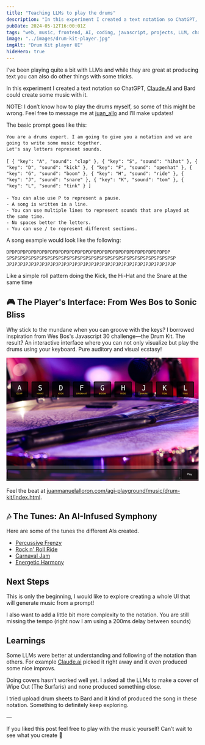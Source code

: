 ```yaml
---
title: "Teaching LLMs to play the drums"
description: "In this experiment I created a text notation so ChatGPT, Claude.AI and Bard could create some music with it"
pubDate: 2024-05-12T16:00:01Z
tags: "web, music, frontend, AI, coding, javascript, projects, LLM, chatGpt, claudeAi, bard"
image: "../images/drum-kit-player.jpg"
imgAlt: "Drum Kit player UI"
hideHero: true
---
```


I’ve been playing quite a bit with LLMs and while they are great at producing text you can also do other things with some tricks. 

In this experiment I created a text notation so ChatGPT, [Claude.AI](http://Claude.AI) and Bard could create some music with it. 

NOTE: I don’t know how to play the drums myself, so some of this might be wrong. Feel free to message me at [juan_allo](https://twitter.com/juan_allo) and I’ll make updates!

The basic prompt goes like this:

```
You are a drums expert. I am going to give you a notation and we are going to write some music together.
Let's say letters represent sounds.

[ { "key": "A", "sound": "clap" }, { "key": "S", "sound": "hihat" }, { "key": "D", "sound": "kick" }, { "key": "F", "sound": "openhat" }, { "key": "G", "sound": "boom" }, { "key": "H", "sound": "ride" }, { "key": "J", "sound": "snare" }, { "key": "K", "sound": "tom" }, { "key": "L", "sound": "tink" } ]

- You can also use P to represent a pause.
- A song is written in a line.
- You can use multiple lines to represent sounds that are played at the same time.
- No spaces better the letters.
- You can use / to represent different sections.
```

A song example would look like the following:

```
DPDPDPDPDPDPDPDPDPDPDPDPDPDPDPDPDPDPDPDPDPDPDPDPDPDPDPDPDPDP
SPSPSPSPSPSPSPSPSPSPSPSPSPSPSPSPSPSPSPSPSPSPSPSPSPSPSPSPSPSPSP
JPJPJPJPJPJPJPJPJPJPJPJPJPJPJPJPJPJPJPJPJPJPJPJPJPJPJPJPJPJPJP
```

Like a simple roll pattern doing the Kick, the Hi-Hat and the Snare at the same time

## 🎮 The Player's Interface: From Wes Bos to Sonic Bliss

Why stick to the mundane when you can groove with the keys? I borrowed inspiration from Wes Bos's Javascript 30 challenge—the Drum Kit. The result? An interactive interface where you can not only visualize but play the drums using your keyboard. Pure auditory and visual ecstasy!

![The player's UI](../images/drum-kit-player.jpg)

Feel the beat at [juanmanuelalloron.com/agi-playground/music/drum-kit/index.html](https://juanmanuelalloron.com/agi-playground/music/drum-kit/index.html).

## 🎶 The Tunes: An AI-Infused Symphony

Here are some of the tunes the different AIs created. 

- [Percussive Frenzy](https://juanmanuelalloron.com/agi-playground/music/drum-kit/?song=DGDGJDFGJDFGJDSDFFSDFFSDGDGJDFGJDFGJDSDFFSDFFSDGDGJDFGJDFGJDSDFFSDFFSDGDGJDFGJDFGJDSDFFSDFFS%250AKPKPKPKPKPLPLPLPLPLKLKLKPKPKPKPKPLPLPLPLPLKLKLKPKPKPKPKPLPLPLPLPLKLKLKPKPKPKPKPLPLPLPLPLKLKL%250ASPSPSPSPSPFPFPFPFPSASASSPSPSPSPSPFPFPFPFPSASASSPSPSPSPSPFPFPFPFPSASASSPSPSPSPSPFPFPFPFPSASAS%250ADGDGJDFGJDFGJDSDFFSDFFSDGDGJDFGJDFGJDSDFFSDFFSDGDGJDFGJDFGJDSDFFSDFFSDGDGJDFGJDFGJDSDFFSDFFS%250A%2F%250AKPKPKPKPKPLPLPLPLPLKLKLKPKPKPKPKPLPLPLPLPLKLKLKPKPKPKPKPLPLPLPLPLKLKLKPKPKPKPKPLPLPLPLPLKLKL%250ASPSPSPSPSPFPFPFPFPSASASSPSPSPSPSPFPFPFPFPSASASSPSPSPSPSPFPFPFPFPSASASSPSPSPSPSPFPFPFPFPSASAS%250A%2F%250ADGDGJDFGJDFGJDSDFFSDFFSDGDGJDFGJDFGJDSDFFSDFFSDGDGJDFGJDFGJDSDFFSDFFSDGDGJDFGJDFGJDSDFFSDFFS%250AKPKPKPKPKPLPLPLPLPLKLKLKPKPKPKPKPLPLPLPLPLKLKLKPKPKPKPKPLPLPLPLPLKLKLKPKPKPKPKPLPLPLPLPLKLKL%250ASPSPSPSPSPFPFPFPFPSASASSPSPSPSPSPFPFPFPFPSASASSPSPSPSPSPFPFPFPFPSASASSPSPSPSPSPFPFPFPFPSASAS%250ADGDGJDFGJDFGJDSDFFSDFFSDGDGJDFGJDFGJDSDFFSDFFSDGDGJDFGJDFGJDSDFFSDFFSDGDGJDFGJDFGJDSDFFSDFFS%250A%250ADGDGJDFGJDFGJDSDFFSDFFSDGDGJDFGJDFGJDSDFFSDFFSDGDGJDFGJDFGJDSDFFSDFFSDGDGJDFGJDFGJDSDFFSDFFS%250AKPKPKPKPKPLPLPLPLPLKLKLKPKPKPKPKPLPLPLPLPLKLKLKPKPKPKPKPLPLPLPLPLKLKLKPKPKPKPKPLPLPLPLPLKLKL%250A%2F%250ASPSPSPSPSPFPFPFPFPSASASSPSPSPSPSPFPFPFPFPSASASSPSPSPSPSPFPFPFPFPSASASSPSPSPSPSPFPFPFPFPSASAS%250A%2F%250AJPKLSDFFJPKLSDFFJPKLSDFFJPKLSDFFJPKLSDFFJPKLSDFFJPKLSDFFJPKLSDFFJPKLSDFFJPKLSDFFJPKLSDFF%250ASPFPKPFPDPSJKLSJKLSJKLSJKLSJKLSJKLSJKLSJKLSJKLSJKLSJKLSJKLSJKLSJKLSJKLSJKLSJKLSJKLSJKLS%250AKPKPKPKPKPKPKPKPKPKPKPKPKPKPKPKPKPKPKPKPKPKPKPKPKPKPKPKPKPKPKPKPKPKPKPKPKPKPKPKPKPKPKPKP%250A%2F%250AFFFFFFFFFF%250ALLLLLLLLLL)
- [Rock n' Roll Ride](https://juanmanuelalloron.com/agi-playground/music/drum-kit/?song=D_D_D_D_D_D_D_D_D_D_D_D_D_D_D_D_%250AS__S__S__S__S__S__S__S__S__S__S__S__%250AH_H_H_H_H_H_H_H_H_H_H_H_H_H_H_H_H%250A%2F%250AT_T__T__T__T__T__T__T__T__T__T_T_T_%250AF__F__F__F__F__F__F__F__F__F__F__F__%250AK_K__K__K__K__K__K__K__K__K__K__K_K_%250A%2F%250AD_D_D_D_D_D_D_D_D_D_D_D_D_D_D_D_D_%250AS__S__S__S__S__S__S__S__S__S__S__S__S%250AH_H_H_H_H_H_H_H_H_H_H_H_H_H_H_H_H_H%250A%2F%250AT_T__T__T__T__T__T__T__T__T__T__T_T%250AF__F__F__F__F__F__F__F__F__F__F__F__F%250AK_K__K__K__K__K__K__K__K__K__K__K_K_)
- [Carnaval Jam](https://juanmanuelalloron.com/agi-playground/music/drum-kit/?song=D_D_D_D_J_S_D_D_D_D_J_S_D_D_D_D_%250AS__S__P__P__S__S__P__P__S__S__P__P_%250AH_A_H_H_A_H_A_H_H_A_H_H_A_H_H_A_H_%250A%2F%250AK__K__G__G__K__K__G__G__K__K__G__G_%250AF_P_F_F_P_F_P_F_F_P_F_F_P_F_F_P_F_%250AT_T_K_T_T_K_T_T_K_T_T_K_T_T_K_T_T_%250A%2F%250AJ_S_D_D_D_D_J_S_D_D_D_D_J_S_D_D_D_%250AP__P__S__S__P__P__S__S__P__P__S__S_%250AA_H_H_A_H_H_A_H_H_A_H_H_A_H_H_A_H_H%250A%2F%250AG__G__K__K__G__G__K__K__G__G__K__K_%250AP_F_F_P_F_F_P_F_F_P_F_F_P_F_F_P_F_F%250AK_T_T_K_T_T_K_T_T_K_T_T_K_T_T_K_T_T)
- [Energetic Harmony](https://juanmanuelalloron.com/agi-playground/music/drum-kit/?song=JPPPJPPPA%250A%2F%250AASDF%2520ASDFA%250AJPJP%2520JPJP%2520JPJP%2520JPJP%250ASPHP%2520SPHP%2520SPHP%2520SPHP%250AKPPP%2520PKPP%2520PPKP%2520PPPK%250A%2F%250AASDF%2520ASDFA%250AJPJP%2520JPJP%2520JPJP%2520JPJP%250ASPHP%2520SPHP%2520SPHP%2520SPHP%250AKPPP%2520PKPP%2520PPKP%2520PPPK%250A%2F%250AASDF%2520ASDFA%250AJPJP%2520JPJP%2520JPJP%2520JPJP%250ASPHP%2520SPHP%2520SPHP%2520SPHP%250AKPPP%2520PKPP%2520PPKP%2520PPPK%250A%2F%250AASDF%2520ASDFA%250AJPJP%2520JPJP%2520JPJP%2520JPJP%250ASPHP%2520SPHP%2520SPHP%2520SPHP%250AKPPP%2520PKPP%2520PPKP%2520PPPK%250AASDF%2520ASDFA%250AJPJP%2520JPJP%2520JPJP%2520JPJP%250ASPHP%2520SPHP%2520SPHP%2520SPHP%250AKPPP%2520PKPP%2520PPKP%2520PPPK)

## Next Steps

This is only the beginning, I would like to explore creating a whole UI that will generate music from a prompt!

I also want to add a little bit more complexity to the notation. You are still missing the tempo (right now I am using a 200ms delay between sounds)

## Learnings

Some LLMs were better at understanding and following of the notation than others. For example [Claude.ai](http://Claude.ai) picked it right away and it even produced some nice improvs.

Doing covers hasn’t worked well yet. I asked all the LLMs to make a cover of Wipe Out (The Surfaris) and none produced something close. 

I tried upload drum sheets to Bard and it kind of produced the song in these notation. Something to definitely keep exploring. 

— 

If you liked this post feel free to play with the music yourself! Can’t wait to see what you create 🙂